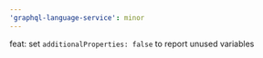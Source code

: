 ```yaml
---
'graphql-language-service': minor
---
```


feat: set `additionalProperties: false` to report unused variables
